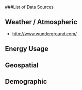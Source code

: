 ###List of Data Sources

## Weather / Atmospheric

- http://www.wunderground.com/

## Energy Usage

## Geospatial

## Demographic 

